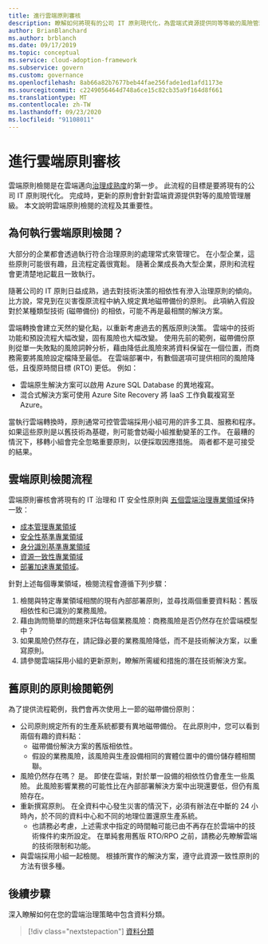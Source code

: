```yaml
---
title: 進行雲端原則審核
description: 瞭解如何將現有的公司 IT 原則現代化，為雲端式資源提供同等等級的風險管理。
author: BrianBlanchard
ms.author: brblanch
ms.date: 09/17/2019
ms.topic: conceptual
ms.service: cloud-adoption-framework
ms.subservice: govern
ms.custom: governance
ms.openlocfilehash: 8ab66a82b7677beb44fae256fade1ed1afd1173e
ms.sourcegitcommit: c2249056464d748a6ce15c82cb35a9f164d8f661
ms.translationtype: MT
ms.contentlocale: zh-TW
ms.lasthandoff: 09/23/2020
ms.locfileid: "91108011"
---
```

# <a name="conduct-a-cloud-policy-review"></a>進行雲端原則審核

雲端原則檢閱是在雲端邁向[治理成熟度](../index.md)的第一步。 此流程的目標是要將現有的公司 IT 原則現代化。 完成時，更新的原則會針對雲端資源提供對等的風險管理層級。 本文說明雲端原則檢閱的流程及其重要性。

## <a name="why-perform-a-cloud-policy-review"></a>為何執行雲端原則檢閱？

大部分的企業都會透過執行符合治理原則的處理常式來管理它。 在小型企業，這些原則可能很有趣，且流程定義很寬鬆。 隨著企業成長為大型企業，原則和流程會更清楚地記載且一致執行。

隨著公司的 IT 原則日益成熟，過去對技術決策的相依性有滲入治理原則的傾向。 比方說，常見到在災害復原流程中納入規定異地磁帶備份的原則。 此項納入假設對於某種類型技術 (磁帶備份) 的相依，可能不再是最相關的解決方案。

雲端轉換會建立天然的變化點，以重新考慮過去的舊版原則決策。 雲端中的技術功能和預設流程大幅改變，固有風險也大幅改變。 使用先前的範例，磁帶備份原則從單一失敗點的風險詞幹分析，藉由降低此風險來將資料保留在一個位置，而商務需要將風險設定檔降至最低。 在雲端部署中，有數個選項可提供相同的風險降低，且復原時間目標 (RTO) 更低。 例如：

- 雲端原生解決方案可以啟用 Azure SQL Database 的異地複寫。
- 混合式解決方案可使用 Azure Site Recovery 將 IaaS 工作負載複寫至 Azure。

當執行雲端轉換時，原則通常可控管雲端採用小組可用的許多工具、服務和程序。 如果這些原則是以舊技術為基礎，則可能會妨礙小組推動變革的工作。 在最糟的情況下，移轉小組會完全忽略重要原則，以便採取因應措施。 兩者都不是可接受的結果。

## <a name="the-cloud-policy-review-process"></a>雲端原則檢閱流程

雲端原則審核會將現有的 IT 治理和 IT 安全性原則與 [五個雲端治理專業領域](../index.md)保持一致：

- [成本管理專業領域](../cost-management/index.md)
- [安全性基準專業領域](../security-baseline/index.md)
- [身分識別基準專業領域](../identity-baseline/index.md)
- [資源一致性專業領域](../resource-consistency/index.md)
- [部署加速專業領域](../deployment-acceleration/index.md)。

針對上述每個專業領域，檢閱流程會遵循下列步驟：

1. 檢閱與特定專業領域相關的現有內部部署原則，並尋找兩個重要資料點：舊版相依性和已識別的業務風險。
2. 藉由詢問簡單的問題來評估每個業務風險：商務風險是否仍然存在於雲端模型中？
3. 如果風險仍然存在，請記錄必要的業務風險降低，而不是技術解決方案，以重寫原則。
4. 請參閱雲端採用小組的更新原則，瞭解所需緩和措施的潛在技術解決方案。

## <a name="example-of-a-policy-review-for-a-legacy-policy"></a>舊原則的原則檢閱範例

為了提供流程範例，我們會再次使用上一節的磁帶備份原則：

- 公司原則規定所有的生產系統都要有異地磁帶備份。 在此原則中，您可以看到兩個有趣的資料點：
  - 磁帶備份解決方案的舊版相依性。
  - 假設的業務風險，該風險與生產設備相同的實體位置中的備份儲存體相關聯。
- 風險仍然存在嗎？ 是。 即使在雲端，對於單一設備的相依性仍會產生一些風險。 此風險影響業務的可能性比在內部部署解決方案中出現還要低，但仍有風險存在。
- 重新撰寫原則。 在全資料中心發生災害的情況下，必須有辦法在中斷的 24 小時內，於不同的資料中心和不同的地理位置還原生產系統。
  - 也請務必考慮，上述需求中指定的時間軸可能已由不再存在於雲端中的技術條件約束所設定。 在單純套用舊版 RTO/RPO 之前，請務必先瞭解雲端的技術限制和功能。
- 與雲端採用小組一起檢閱。 根據所實作的解決方案，遵守此資源一致性原則的方法有很多種。

## <a name="next-steps"></a>後續步驟

深入瞭解如何在您的雲端治理策略中包含資料分類。

> [!div class="nextstepaction"]
> [資料分類](./data-classification.md)
